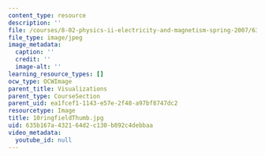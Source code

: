 ```yaml
---
content_type: resource
description: ''
file: /courses/8-02-physics-ii-electricity-and-magnetism-spring-2007/635b167a432164d2c130b892c4debbaa_10ringfieldThumb.jpg
file_type: image/jpeg
image_metadata:
  caption: ''
  credit: ''
  image-alt: ''
learning_resource_types: []
ocw_type: OCWImage
parent_title: Visualizations
parent_type: CourseSection
parent_uid: ea1fcef1-1143-e57e-2f48-a97bf8747dc2
resourcetype: Image
title: 10ringfieldThumb.jpg
uid: 635b167a-4321-64d2-c130-b892c4debbaa
video_metadata:
  youtube_id: null
---
```

